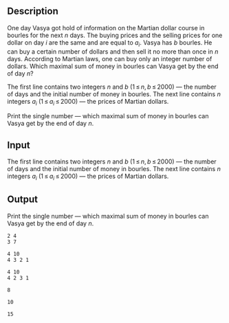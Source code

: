 ## Description

<div><p>One day Vasya got hold of information on the Martian dollar course in bourles for the next <span class="tex-span"><i>n</i></span> days. The buying prices and the selling prices for one dollar on day <span class="tex-span"><i>i</i></span> are the same and are equal to <span class="tex-span"><i>a</i><sub class="lower-index"><i>i</i></sub></span>. Vasya has <span class="tex-span"><i>b</i></span> bourles. He can buy a certain number of dollars and then sell it no more than once in <span class="tex-span"><i>n</i></span> days. According to Martian laws, one can buy only an integer number of dollars. Which maximal sum of money in bourles can Vasya get by the end of day <span class="tex-span"><i>n</i></span>?</p></div><div class="input-specification"><p>The first line contains two integers <span class="tex-span"><i>n</i></span> and <span class="tex-span"><i>b</i></span> (<span class="tex-span">1 ≤ <i>n</i>, <i>b</i> ≤ 2000</span>) — the number of days and the initial number of money in bourles. The next line contains <span class="tex-span"><i>n</i></span> integers <span class="tex-span"><i>a</i><sub class="lower-index"><i>i</i></sub></span> (<span class="tex-span">1 ≤ <i>a</i><sub class="lower-index"><i>i</i></sub> ≤ 2000</span>) — the prices of Martian dollars.</p></div><div class="output-specification"><p>Print the single number — which maximal sum of money in bourles can Vasya get by the end of day <span class="tex-span"><i>n</i></span>.</p></div>

## Input

<p>The first line contains two integers <span class="tex-span"><i>n</i></span> and <span class="tex-span"><i>b</i></span> (<span class="tex-span">1 ≤ <i>n</i>, <i>b</i> ≤ 2000</span>) — the number of days and the initial number of money in bourles. The next line contains <span class="tex-span"><i>n</i></span> integers <span class="tex-span"><i>a</i><sub class="lower-index"><i>i</i></sub></span> (<span class="tex-span">1 ≤ <i>a</i><sub class="lower-index"><i>i</i></sub> ≤ 2000</span>) — the prices of Martian dollars.</p>

## Output

<p>Print the single number — which maximal sum of money in bourles can Vasya get by the end of day <span class="tex-span"><i>n</i></span>.</p>





```input1
2 4
3 7

```




```input2
4 10
4 3 2 1

```




```input3
4 10
4 2 3 1

```




```output1
8

```




```output2
10

```




```output3
15

```


